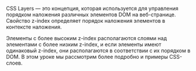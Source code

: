 CSS Layers — это концепция, которая используется для управления порядком наложения различных элементов DOM на веб-странице. Свойство z-index определяет порядок наложения элементов в контексте наложения.

Элементы с более высоким z-index располагаются слоями над элементами с более низким z-index, и если элементы имеют одинаковый z-index, они располагаются в соответствии с их порядком в DOM. В этом уроке мы рассмотрим более подробно и примеры CSS-слоев.
